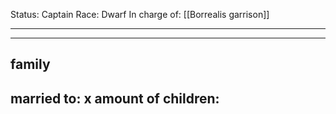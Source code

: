 Status: Captain
Race: Dwarf
In charge of: [[Borrealis garrison]]

---



---

## family

married to:
x amount of children:
- 